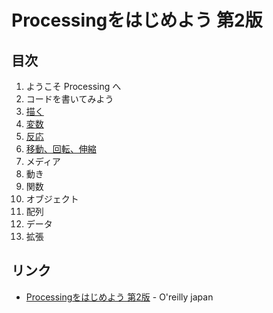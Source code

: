 # Processingをはじめよう 第2版
## 目次
1. ようこそ Processing へ
2. コードを書いてみよう
3. [描く](03/README.md)
4. [変数](04/README.md)
5. [反応](05/README.md)
6. [移動、回転、伸縮](06/README.md)
7. メディア
8. 動き
9. 関数
10. オブジェクト
11. 配列
12. データ
13. 拡張

## リンク
- [Processingをはじめよう 第2版](https://www.oreilly.co.jp/books/9784873117737/) - O'reilly japan
